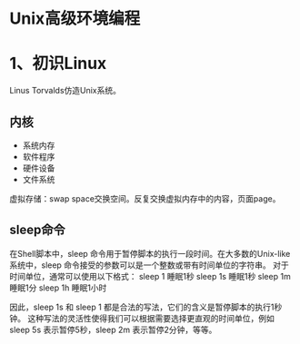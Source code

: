 # Unix高级环境编程

# 1、初识Linux

Linus Torvalds仿造Unix系统。

## 内核
- 系统内存
- 软件程序
- 硬件设备
- 文件系统

虚拟存储：swap space交换空间。反复交换虚拟内存中的内容，页面page。

## sleep命令
在Shell脚本中，sleep 命令用于暂停脚本的执行一段时间。在大多数的Unix-like系统中，sleep 命令接受的参数可以是一个整数或带有时间单位的字符串。
对于时间单位，通常可以使用以下格式：
sleep 1 睡眠1秒
sleep 1s 睡眠1秒
sleep 1m 睡眠1分
sleep 1h 睡眠1小时

因此，sleep 1s 和 sleep 1 都是合法的写法，它们的含义是暂停脚本的执行1秒钟。
这种写法的灵活性使得我们可以根据需要选择更直观的时间单位，例如 sleep 5s 表示暂停5秒，sleep 2m 表示暂停2分钟，等等。
